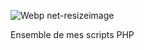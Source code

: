 ![Webp net-resizeimage](https://user-images.githubusercontent.com/78653152/132021759-a9acb701-0dc5-44b2-9fad-46aaa7472b17.png)

Ensemble de mes scripts PHP
